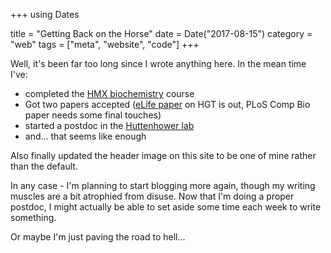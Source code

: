 +++
using Dates

title = "Getting Back on the Horse"
date = Date("2017-08-15")
category = "web"
tags = ["meta", "website", "code"]
+++

Well, it's been far too long since I wrote anything here. In the mean time I've:

- completed the [HMX biochemistry](https://onlinelearning.hms.harvard.edu/hmx/courses/hmx-biochemistry/) course
- Got two papers accepted ([eLife paper](https://doi.org/10.7554/eLife.22144) on HGT is out, PLoS Comp Bio paper needs some final touches)
- started a postdoc in the [Huttenhower lab](http://huttenhower.sph.harvard.edu/)
- and... that seems like enough

Also finally updated the header image on this site to be one of mine rather than
the default.

In any case - I'm planning to start blogging more again, though my writing
muscles are a bit atrophied from disuse. Now that I'm doing a proper postdoc,
I might actually be able to set aside some time each week to write something.

Or maybe I'm just paving the road to hell...
